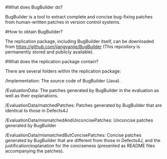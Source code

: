 #What does BugBuilder do?

BugBuilder is a tool to extract complete and concise bug-fixing patches from human-written patches in version control systems. 

#How to obtain BugBuilder?

The replication package, including BugBuilder itself, can be downloaded from https://github.com/jiangyanjie/BugBuilder (This repository is permanently stored and publicly available).

#What does the replication package contain?

There are several folders within the replication package:

/Implementation: The source code of BugBuilder (Java).

/EvaluationData: The patches generated by BugBuilder in the evaluation as well as their explanations.

/EvaluationData/matchedPatches: Patches generated by BugBuilder that are identical to those in Defects4J

/EvaluationData/mismatchedAndUnconcisePatches: Unconcise patches generated by BugBuilder

/EvaluationData/mismatchedButConcisePatches: Concise patches generated by BugBuilder that are different from those in Defects4J, and the justification/explanation for the conciseness (presented as README files accompanying the patches).
